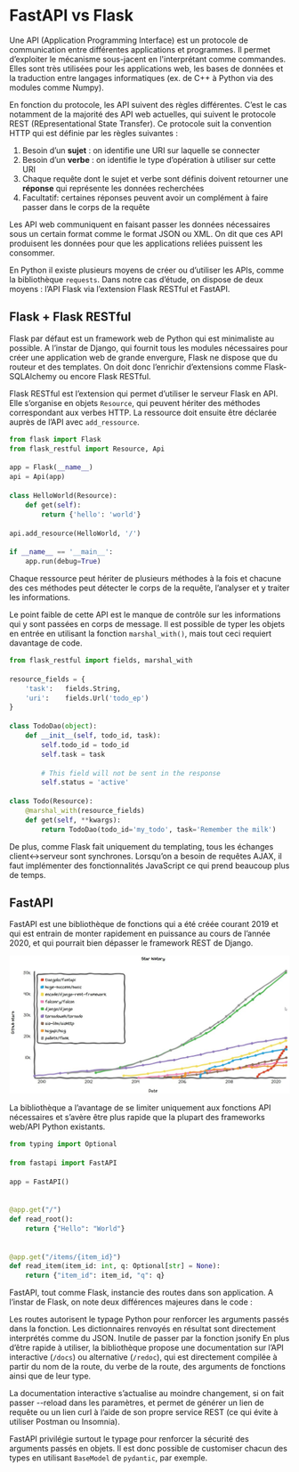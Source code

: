 # FastAPI vs Flask

Une API (Application Programming Interface) est un protocole de communication entre différentes applications et programmes. Il permet d’exploiter le mécanisme sous-jacent en l'interprétant comme commandes. Elles sont très utilisées pour les applications web, les bases de données et la traduction entre langages informatiques (ex. de C++ à Python via des modules comme Numpy).

En fonction du protocole, les API suivent des règles différentes. C’est le cas notamment de la majorité des API web actuelles, qui suivent le protocole REST (REpresentational State Transfer). Ce protocole suit la convention HTTP qui est définie par les règles suivantes :

1. Besoin d’un **sujet** : on identifie une URI sur laquelle se connecter
2. Besoin d’un **verbe** : on identifie le type d’opération à utiliser sur cette URI
3. Chaque requête dont le sujet et verbe sont définis doivent retourner une **réponse** qui représente les données recherchées
4. Facultatif: certaines réponses peuvent avoir un complément à faire passer dans le corps de la requête

Les API web communiquent en faisant passer les données nécessaires sous un certain format comme le format JSON ou XML. On dit que ces API produisent les données pour que les applications reliées puissent les consommer. 

En Python il existe plusieurs moyens de créer ou d’utiliser les APIs, comme la bibliothèque ``requests``. Dans notre cas d’étude, on dispose de deux moyens : l’API Flask via l’extension Flask RESTful et FastAPI.

## Flask + Flask RESTful

Flask par défaut est un framework web de Python qui est minimaliste au possible. A l’instar de Django, qui fournit tous les modules nécessaires pour créer une application web de grande envergure, Flask ne dispose que du routeur et des templates. On doit donc l’enrichir d’extensions comme Flask-SQLAlchemy ou encore Flask RESTful. 

Flask RESTful est l’extension qui permet d’utiliser le serveur Flask en API. Elle s’organise en objets ``Resource``, qui peuvent hériter des méthodes correspondant aux verbes HTTP. La ressource doit ensuite être déclarée auprès de l’API avec ``add_ressource``.

```python
from flask import Flask
from flask_restful import Resource, Api

app = Flask(__name__)
api = Api(app)

class HelloWorld(Resource):
    def get(self):
        return {'hello': 'world'}

api.add_resource(HelloWorld, '/')

if __name__ == '__main__':
    app.run(debug=True)
```

Chaque ressource peut hériter de plusieurs méthodes à la fois et chacune des ces méthodes peut détecter le corps de la requête, l’analyser et y traiter les informations.

Le point faible de cette API est le manque de contrôle sur les informations qui y sont passées en corps de message. Il est possible de typer les objets en entrée en utilisant la fonction ``marshal_with()``, mais tout ceci requiert davantage de code. 

```python
from flask_restful import fields, marshal_with

resource_fields = {
    'task':   fields.String,
    'uri':    fields.Url('todo_ep')
}

class TodoDao(object):
    def __init__(self, todo_id, task):
        self.todo_id = todo_id
        self.task = task

        # This field will not be sent in the response
        self.status = 'active'

class Todo(Resource):
    @marshal_with(resource_fields)
    def get(self, **kwargs):
        return TodoDao(todo_id='my_todo', task='Remember the milk')
```


De plus, comme Flask fait uniquement du templating, tous les échanges client<->serveur sont synchrones. Lorsqu’on a besoin de requêtes AJAX, il faut implémenter des fonctionnalités JavaScript ce qui prend beaucoup plus de temps.

## FastAPI

FastAPI est une bibliothèque de fonctions qui a été créée courant 2019 et qui est entrain de monter rapidement en puissance au cours de l’année 2020, et qui pourrait bien dépasser le framework REST de Django.

![fastapi_star_history](figures\fastapi_star_history.jpg)

La bibliothèque a l’avantage de se limiter uniquement aux fonctions API nécessaires et s’avère être plus rapide que la plupart des frameworks web/API Python existants.

```python
from typing import Optional

from fastapi import FastAPI

app = FastAPI()


@app.get("/")
def read_root():
    return {"Hello": "World"}


@app.get("/items/{item_id}")
def read_item(item_id: int, q: Optional[str] = None):
    return {"item_id": item_id, "q": q}
```

FastAPI, tout comme Flask, instancie des routes dans son application. A l’instar de Flask, on note deux différences majeures dans le code :

Les routes autorisent le typage Python pour renforcer les arguments passés dans la fonction. 
Les dictionnaires renvoyés en résultat sont directement interprétés comme du JSON. Inutile de passer par la fonction jsonify
En plus d’être rapide à utiliser, la bibliothèque propose une documentation sur l’API interactive (`/docs`) ou alternative (``/redoc``), qui est directement compilée à partir du nom de la route, du verbe de la route, des arguments de fonctions ainsi que de leur type.

La documentation interactive s’actualise au moindre changement, si on fait passer --reload dans les paramètres, et permet de générer un lien de requête ou un lien curl à l’aide de son propre service REST (ce qui évite à utiliser Postman ou Insomnia).

FastAPI privilégie surtout le typage pour renforcer la sécurité des arguments passés en objets. Il est donc possible de customiser chacun des types en utilisant ``BaseModel`` de ``pydantic``, par exemple.
